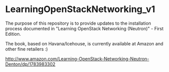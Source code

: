 # LearningOpenStackNetworking_v1

The purpose of this repository is to provide updates to the installation process documented in "Learning OpenStack Networking (Neutron)" - First Edition.

The book, based on Havana/Icehouse, is currently available at Amazon and other fine retailers :)

http://www.amazon.com/Learning-OpenStack-Networking-Neutron-Denton/dp/1783983302

